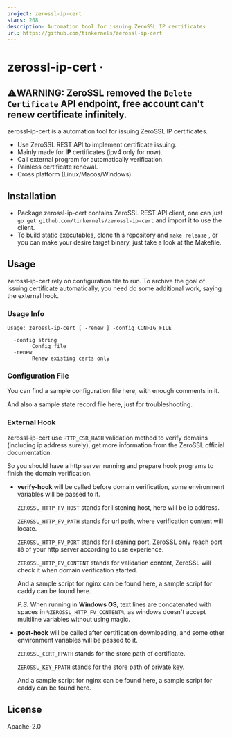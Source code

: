 ```yaml
---
project: zerossl-ip-cert
stars: 208
description: Automation tool for issuing ZeroSSL IP certificates
url: https://github.com/tinkernels/zerossl-ip-cert
---
```


zerossl-ip-cert ·
=================

⚠️WARNING: ZeroSSL removed the `Delete Certificate` API endpoint, free account can't renew certificate infinitely.
------------------------------------------------------------------------------------------------------------------

zerossl-ip-cert is a automation tool for issuing ZeroSSL IP certificates.

-   Use ZeroSSL REST API to implement certificate issuing.
-   Mainly made for **IP** certificates (ipv4 only for now).
-   Call external program for automatically verification.
-   Painless certificate renewal.
-   Cross platform (Linux/Macos/Windows).

Installation
------------

-   Package zerossl-ip-cert contains ZeroSSL REST API client, one can just `go get github.com/tinkernels/zerossl-ip-cert` and import it to use the client.
-   To build static executables, clone this repository and `make release` , or you can make your desire target binary, just take a look at the Makefile.

Usage
-----

zerossl-ip-cert rely on configuration file to run. To archive the goal of issuing certificate automatically, you need do some additional work, saying the external hook.

### Usage Info

```
Usage: zerossl-ip-cert [ -renew ] -config CONFIG_FILE

  -config string
        Config file
  -renew
        Renew existing certs only
```

### Configuration File

You can find a sample configuration file here, with enough comments in it.

And also a sample state record file here, just for troubleshooting.

### External Hook

zerossl-ip-cert use `HTTP_CSR_HASH` validation method to verify domains (including ip address surely), get more information from the ZeroSSL official documentation.

So you should have a http server running and prepare hook programs to finish the domain verification.

-   **verify-hook** will be called before domain verification, some environment variables will be passed to it.
    
    `ZEROSSL_HTTP_FV_HOST` stands for listening host, here will be ip address.
    
    `ZEROSSL_HTTP_FV_PATH` stands for url path, where verification content will locate.
    
    `ZEROSSL_HTTP_FV_PORT` stands for listening port, ZeroSSL only reach port `80` of your http server according to use experience.
    
    `ZEROSSL_HTTP_FV_CONTENT` stands for validation content, ZeroSSL will check it when domain verification started.
    
    And a sample script for nginx can be found here, a sample script for caddy can be found here.
    
    _P.S._ When running in **Windows OS**, text lines are concatenated with spaces in `%ZEROSSL_HTTP_FV_CONTENT%`, as windows doesn't accept multiline variables without using magic.
    
-   **post-hook** will be called after certification downloading, and some other environment variables will be passed to it.
    
    `ZEROSSL_CERT_FPATH` stands for the store path of certificate.
    
    `ZEROSSL_KEY_FPATH` stands for the store path of private key.
    
    And a sample script for nginx can be found here, a sample script for caddy can be found here.
    

License
-------

Apache-2.0

